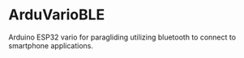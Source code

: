 # ArduVarioBLE
Arduino ESP32 vario for paragliding utilizing bluetooth to connect to smartphone applications. 
